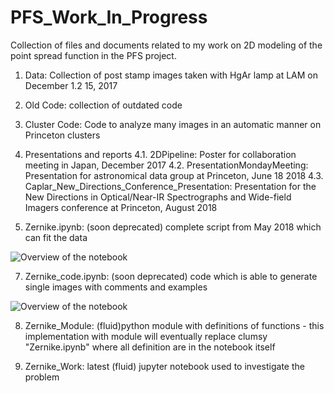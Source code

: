 # PFS_Work_In_Progress

Collection of files and documents related to my work on 2D modeling of the point spread function in the PFS project.

1. Data: Collection of post stamp images taken with HgAr lamp at LAM on December 1.2 15, 2017

2. Old Code: collection of outdated code

3. Cluster Code: Code to analyze many images in an automatic manner on Princeton clusters


4. Presentations and reports
4.1. 2DPipeline: Poster for collaboration meeting in Japan, December 2017
4.2. PresentationMondayMeeting: Presentation for astronomical data group at Princeton, June 18 2018
4.3. Caplar_New_Directions_Conference_Presentation: Presentation for the New Directions in Optical/Near-IR Spectrographs and Wide-field Imagers conference at Princeton, August 2018

6. Zernike.ipynb: (soon deprecated) complete script from May 2018 which can fit the data

![Overview of the notebook](https://www.dropbox.com/s/pklto8nxfi9pgjl/Screenshot%202018-05-29%2013.59.18.png?raw=1)

7. Zernike_code.ipynb: (soon deprecated) code which is able to generate single images with comments and examples

![Overview of the notebook](https://www.dropbox.com/s/1v8sonvg5f23pgy/Screenshot%202018-07-30%2014.53.57.png?raw=1)

8. Zernike_Module: (fluid)python module with definitions of functions - this implementation with module will eventually replace clumsy "Zernike.ipynb" where all definition are in the notebook itself

9. Zernike_Work: latest (fluid) jupyter notebook used to investigate the problem

